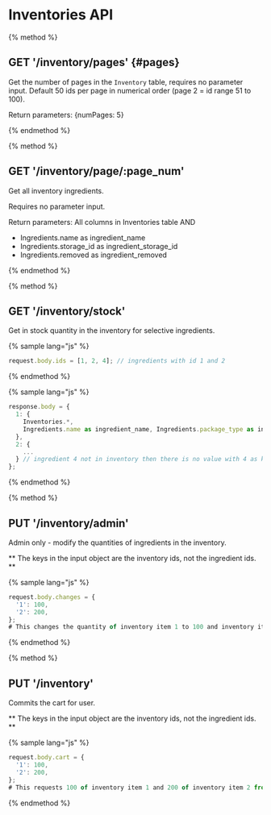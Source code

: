 # Inventories API

{% method %}
## GET '/inventory/pages' {#pages}

Get the number of pages in the `Inventory` table, requires no parameter input. Default 50 ids per page in numerical order (page 2 = id range 51 to 100).

Return parameters:
{numPages: 5}

{% endmethod %}

{% method %}
## GET '/inventory/page/:page_num'

Get all inventory ingredients.

Requires no parameter input.

Return parameters:
All columns in Inventories table AND
- Ingredients.name as ingredient_name
- Ingredients.storage_id as ingredient_storage_id
- Ingredients.removed as ingredient_removed

{% endmethod %}

{% method %}
## GET '/inventory/stock'

Get in stock quantity in the inventory for selective ingredients.

{% sample lang="js" %}
```js
request.body.ids = [1, 2, 4]; // ingredients with id 1 and 2
```

{% endmethod %}

{% sample lang="js" %}
```js
response.body = {
  1: {
    Inventories.*,
    Ingredients.name as ingredient_name, Ingredients.package_type as ingredient_package_type, Ingredients.storage_id as ingredient_storage_id, Ingredients.removed as ingredient_removed
  },
  2: {
    ...
  } // ingredient 4 not in inventory then there is no value with 4 as key
};
```

{% endmethod %}

{% method %}
## PUT '/inventory/admin'

Admin only - modify the quantities of ingredients in the inventory.

** The keys in the input object are the inventory ids, not the ingredient ids. **

{% sample lang="js" %}
```js
request.body.changes = {
  '1': 100,
  '2': 200,
};
# This changes the quantity of inventory item 1 to 100 and inventory item 2 to 200.
```
{% endmethod %}

{% method %}
## PUT '/inventory'

Commits the cart for user.

** The keys in the input object are the inventory ids, not the ingredient ids. **

{% sample lang="js" %}
```js
request.body.cart = {
  '1': 100,
  '2': 200,
};
# This requests 100 of inventory item 1 and 200 of inventory item 2 from the inventory.
```
{% endmethod %}